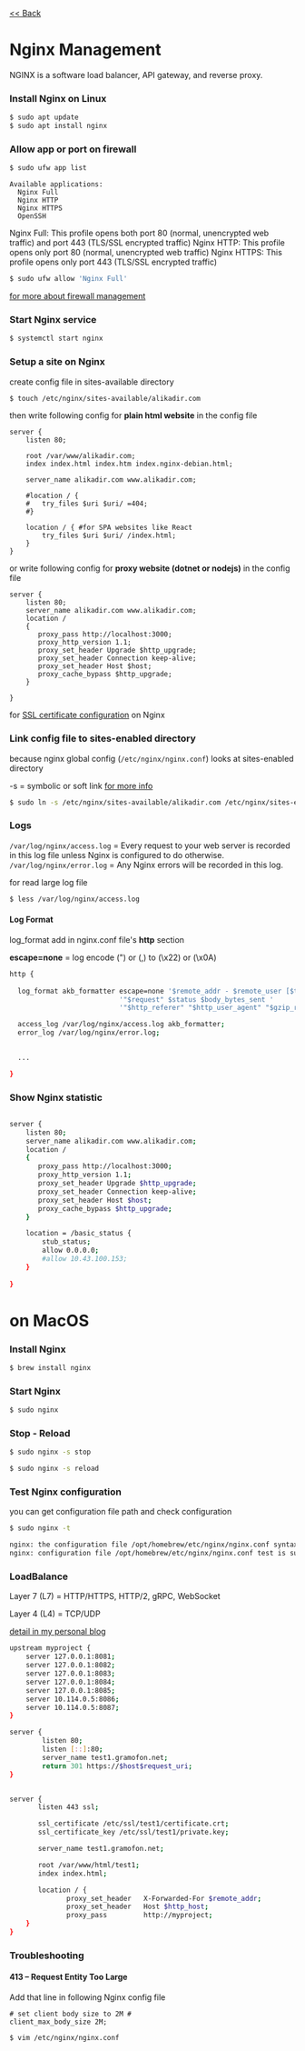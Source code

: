 [<< Back](README.md)

# Nginx Management

NGINX is a software load balancer, API gateway, and reverse proxy.

### Install Nginx on Linux

```bash
$ sudo apt update
$ sudo apt install nginx
```

### Allow app or port on firewall

```bash
$ sudo ufw app list
```

```
Available applications:
  Nginx Full
  Nginx HTTP
  Nginx HTTPS
  OpenSSH
```

Nginx Full: This profile opens both port 80 (normal, unencrypted web traffic) and port 443 (TLS/SSL encrypted traffic)
Nginx HTTP: This profile opens only port 80 (normal, unencrypted web traffic)
Nginx HTTPS: This profile opens only port 443 (TLS/SSL encrypted traffic)

```bash
$ sudo ufw allow 'Nginx Full'
```

[for more about firewall management](firewall.md)

### Start Nginx service

```bash
$ systemctl start nginx
```

### Setup a site on Nginx 

create config file in sites-available directory

```bash
$ touch /etc/nginx/sites-available/alikadir.com
```

then write following config for **plain html website** in the config file

```
server {
    listen 80;

    root /var/www/alikadir.com;
    index index.html index.htm index.nginx-debian.html;

    server_name alikadir.com www.alikadir.com;

    #location / { 
    #   try_files $uri $uri/ =404;
    #}
    
    location / { #for SPA websites like React
        try_files $uri $uri/ /index.html;
    }
}
```

or write following config for **proxy website (dotnet or nodejs)** in the config file

```
server {
    listen 80;
    server_name alikadir.com www.alikadir.com;
    location /
    {
       proxy_pass http://localhost:3000;
       proxy_http_version 1.1;
       proxy_set_header Upgrade $http_upgrade;
       proxy_set_header Connection keep-alive;
       proxy_set_header Host $host;
       proxy_cache_bypass $http_upgrade;
    }

}
```

for [SSL certificate configuration](ssl-certificate-management.md) on Nginx

### Link config file to sites-enabled directory
because nginx global config (```/etc/nginx/nginx.conf```) looks at sites-enabled directory

-s = symbolic or soft link [for more info](https://linuxize.com/post/how-to-create-symbolic-links-in-linux-using-the-ln-command/)

```bash
$ sudo ln -s /etc/nginx/sites-available/alikadir.com /etc/nginx/sites-enabled/
```

### Logs
```/var/log/nginx/access.log``` = Every request to your web server is recorded in this log file unless Nginx is configured to do otherwise.
```/var/log/nginx/error.log``` = Any Nginx errors will be recorded in this log.

for read large log file

```bash
$ less /var/log/nginx/access.log
```

#### Log Format

log_format add in nginx.conf file's **http** section

**escape=none** = log encode (") or (,) to (\x22) or (\x0A)
 
```bash
http {
 
  log_format akb_formatter escape=none '$remote_addr - $remote_user [$time_local] '
                           '"$request" $status $body_bytes_sent '
                           '"$http_referer" "$http_user_agent" "$gzip_ratio" "$request_body"';

  access_log /var/log/nginx/access.log akb_formatter;
  error_log /var/log/nginx/error.log;

  
  ...

}
```

### Show Nginx statistic
```bash

server {
    listen 80;
    server_name alikadir.com www.alikadir.com;
    location /
    {
       proxy_pass http://localhost:3000;
       proxy_http_version 1.1;
       proxy_set_header Upgrade $http_upgrade;
       proxy_set_header Connection keep-alive;
       proxy_set_header Host $host;
       proxy_cache_bypass $http_upgrade;
    }

    location = /basic_status {
        stub_status;
        allow 0.0.0.0;
        #allow 10.43.100.153;
    }
    
}

```

# on MacOS

### Install Nginx
```bash
$ brew install nginx
```

### Start Nginx
```bash
$ sudo nginx
```

### Stop - Reload
```bash
$ sudo nginx -s stop
```
```bash
$ sudo nginx -s reload
```

### Test Nginx configuration
you can get configuration file path and check configuration 
```bash
$ sudo nginx -t

nginx: the configuration file /opt/homebrew/etc/nginx/nginx.conf syntax is ok
nginx: configuration file /opt/homebrew/etc/nginx/nginx.conf test is successful
```

### LoadBalance
Layer 7 (L7) = HTTP/HTTPS, HTTP/2, gRPC, WebSocket

Layer 4 (L4) = TCP/UDP

[detail in my personal blog](https://alikadir.wordpress.com/2021/04/11/nginx-load-balancing/)

```bash
upstream myproject {   
    server 127.0.0.1:8081;
    server 127.0.0.1:8082;
    server 127.0.0.1:8083;
    server 127.0.0.1:8084;
    server 127.0.0.1:8085;
    server 10.114.0.5:8086;
    server 10.114.0.5:8087;
}

server {
        listen 80;
        listen [::]:80;
        server_name test1.gramofon.net;
        return 301 https://$host$request_uri;
}


server {
       listen 443 ssl;

       ssl_certificate /etc/ssl/test1/certificate.crt;
       ssl_certificate_key /etc/ssl/test1/private.key;

       server_name test1.gramofon.net;

       root /var/www/html/test1;
       index index.html;

       location / {
              proxy_set_header   X-Forwarded-For $remote_addr;
              proxy_set_header   Host $http_host;
              proxy_pass         http://myproject;
    }
}  
```



### Troubleshooting

#### 413 – Request Entity Too Large

Add that line in following Nginx config file

```
# set client body size to 2M #
client_max_body_size 2M;
```

```bash
$ vim /etc/nginx/nginx.conf
```
